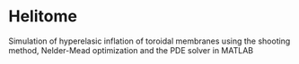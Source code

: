 # Helitome
 Simulation of hyperelasic inflation of toroidal membranes using the shooting method, Nelder-Mead optimization and the PDE solver in MATLAB
